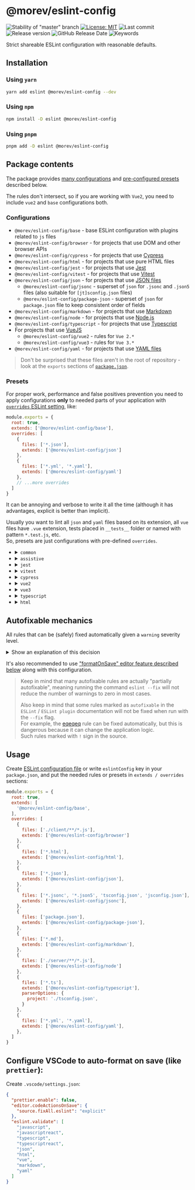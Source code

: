 # @morev/eslint-config

![Stability of "master" branch](https://img.shields.io/github/actions/workflow/status/MorevM/eslint-config/build.yaml?branch=master)
[![License: MIT](https://img.shields.io/badge/License-MIT-yellow.svg)](https://opensource.org/licenses/MIT)
![Last commit](https://img.shields.io/github/last-commit/morevm/eslint-config)
![Release version](https://img.shields.io/github/v/release/morevm/eslint-config?include_prereleases)
![GitHub Release Date](https://img.shields.io/github/release-date/morevm/eslint-config)
![Keywords](https://img.shields.io/github/package-json/keywords/morevm/eslint-config)

Strict shareable ESLint configuration with reasonable defaults.

## Installation

### Using `yarn`

```bash
yarn add eslint @morev/eslint-config --dev
```

### Using `npm`

```bash
npm install -D eslint @morev/eslint-config
```

### Using `pnpm`

```bash
pnpm add -D eslint @morev/eslint-config
```

## Package contents

The package provides [many configurations](#configurations) and [pre-configured presets](#presets) described below.

The rules don't intersect, so if you are working with `Vue2`, you need to include `vue2` and `base` configurations both.

### Configurations

* `@morev/eslint-config/base` - base ESLint configuration with plugins related to `js` files
* `@morev/eslint-config/browser` - for projects that use DOM and other browser APIs
* `@morev/eslint-config/cypress` - for projects that use [Cypress](https://www.cypress.io/)
* `@morev/eslint-config/html` - for projects that use pure HTML files
* `@morev/eslint-config/jest` - for projects that use [Jest](https://jestjs.io/)
* `@morev/eslint-config/vitest` - for projects that use [Vitest](https://vitest.dev/)
* `@morev/eslint-config/json` - for projects that use [JSON files](https://en.wikipedia.org/wiki/JSON)
  * `@morev/eslint-config/jsonc` - superset of `json` for `.jsonc` and `.json5` files (also suitable for `[jt]sconfig.json` files)
  * `@morev/eslint-config/package-json` - superset of `json` for `package.json` file to keep consistent order of fields
* `@morev/eslint-config/markdown` - for projects that use [Markdown](https://en.wikipedia.org/wiki/Markdown)
* `@morev/eslint-config/node` - for projects that use [Node.js](https://nodejs.org/)
* `@morev/eslint-config/typescript` - for projects that use [Typescript](https://www.typescriptlang.org/)
* For projects that use [VueJS](https://vuejs.org/)
  * `@morev/eslint-config/vue2` - rules for `Vue 2.*`
  * `@morev/eslint-config/vue3` - rules for `Vue 3.*`
* `@morev/eslint-config/yaml` - for projects that use [YAML files](https://en.wikipedia.org/wiki/YAML)

> Don't be surprised that these files aren't in the root of repository - look at the `exports` sections of [`package.json`](./package.json).

### Presets

For proper work, performance and false positives prevention you need to apply configurations **only** to needed parts of your application with
[`overrides` ESLint setting](https://eslint.org/docs/user-guide/configuring/configuration-files#configuration-based-on-glob-patterns), like:

```js
module.exports = {
  root: true,
  extends: ['@morev/eslint-config/base'],
  overrides: [
    {
      files: ['*.json'],
      extends: ['@morev/eslint-config/json']
    },
    {
      files: ['*.yml', '*.yaml'],
      extends: ['@morev/eslint-config/yaml']
    },
    // ...more overrides
  ]
}
```

It can be annoying and verbose to write it all the time (although it has advantages, explicit is better than implicit).

Usually you want to lint all `json` and `yaml` files based on its extension, all `vue` files have `.vue` extension,
tests placed in `__tests__` folder or named with pattern `*.test.js`, etc. \
So, presets are just configurations with pre-defined `overrides`.

* <details>
    <summary><code>common</code></summary>

    Default preset which includes frequently used rules with default `overrides`. \
    It includes configurations:

    * `base`
    * `html`
    * `json`
    * `jsonc`
    * `package-json`
    * `markdown`
    * `typescript`
    * `yaml`

    <br />

    ```js
    module.exports = {
      root: true,
      extends: ['@morev/eslint-config/preset/common'], // or just '@morev' - it is default export
    };

    // It's the same as:
    module.exports = {
      root: true,
      extends: [
        '@morev/eslint-config/base',
      ],
      overrides: [
        {
          files: ['*.html*'],
          extends: ['@morev/eslint-config/html'],
        },
        {
          files: ['*.json', '*.json5', '*.jsonc'],
          extends: ['@morev/eslint-config/json'],
        },
        {
          files: ['*.jsonc', '*.json5', 'tsconfig.json', 'jsconfig.json'],
          extends: ['@morev/eslint-config/jsonc'],
        },
        {
          files: ['package.json'],
          extends: ['@morev/eslint-config/package-json'],
        },
        {
          files: ['*.md'],
          extends: ['@morev/eslint-config/markdown'],
        },
        {
          files: ['*.ts'],
          extends: ['@morev/eslint-config/typescript'],
        },
        {
          files: ['*.yml', '*.yaml'],
          extends: ['@morev/eslint-config/yaml'],
        },
      ],
    };
    ```

  </details>

* <details>
    <summary><code>assistive</code></summary>

    This preset includes only assistive files (`.json`, `.md` and `.yaml`) overrides. \
    Configurations inside:

    * `json`
    * `jsonc`
    * `package-json`
    * `markdown`
    * `yaml`

    <br />

    ```js
    module.exports = {
      root: true,
      extends: ['@morev/eslint-config/preset/assistive'],
    };

    // It's the same as:
    module.exports = {
      root: true,
      overrides: [
        {
          files: ['*.json', '*.json5', '*.jsonc'],
          extends: ['@morev/eslint-config/json'],
        },
        {
          files: ['*.jsonc', '*.json5', 'tsconfig.json', 'jsconfig.json'],
          extends: ['@morev/eslint-config/jsonc'],
        },
        {
          files: ['package.json'],
          extends: ['@morev/eslint-config/package-json'],
        },
        {
          files: ['*.md'],
          extends: ['@morev/eslint-config/markdown'],
        },
        {
          files: ['*.yml', '*.yaml'],
          extends: ['@morev/eslint-config/yaml'],
        },
      ],
    };
    ```

  </details>

* <details>
    <summary><code>jest</code></summary>

    This preset includes only `jest` configuration. \
    Files glob pattern is the same as [`Jest testMatch` default option](https://jestjs.io/ru/docs/configuration#testmatch-arraystring). \
    It ignores the `cypress` directory to prevent conflicts.

    <br />

    ```js
    module.exports = {
      root: true,
      extends: ['@morev/eslint-config/preset/jest'],
    };

    // It's the same as:
    module.exports = {
      root: true,
      overrides: [
        {
          files: ['**/__tests__/**/*.[jt]s?(x)', '**/?(*.)+(spec|test).[jt]s?(x)'],
          ignorePatterns: ['**/cypress/**/*'],
          extends: ['@morev/eslint-config/jest'],
        },
      ],
    };
    ```

  </details>

* <details>
    <summary><code>vitest</code></summary>

    This preset includes only `vitest` configuration. \
    Files glob pattern is the same as [Vitest `include` default option](https://vitest.dev/config/#include). \
    It ignores the `cypress` directory to prevent conflicts.

    <br />

    ```js
    module.exports = {
      root: true,
      extends: ['@morev/eslint-config/preset/vitest'],
    };

    // It's the same as:
    module.exports = {
      root: true,
      overrides: [
        {
          files: ['**/*.{test,spec}.?(c|m)[jt]s?(x)'],
          ignorePatterns: ['**/cypress/**/*'],
          extends: ['@morev/eslint-config/vitest'],
        },
      ],
    };
    ```

  </details>

* <details>
    <summary><code>cypress</code></summary>

    This preset includes only `cypress` configuration.

    <br />

    ```js
    module.exports = {
      root: true,
      extends: ['@morev/eslint-config/preset/cypress'],
    };

    // It's the same as:
    module.exports = {
      root: true,
      overrides: [
        {
          files: ['**/cypress/integration/**/*.*'],
          ignorePatterns: ['*.hot-update.js'],
          extends: ['@morev/eslint-config/cypress'],
        },
      ],
    };
    ```

  </details>

* <details>
    <summary><code>vue2</code></summary>

    Preset includes `vue2` rules for Vue files.

    <br />

    ```js
    module.exports = {
      root: true,
      extends: ['@morev/eslint-config/preset/vue2'],
    };

    // It's the same as:
    module.exports = {
      root: true,
      overrides: [
        {
          files: ['*.vue'],
          extends: ['@morev/eslint-config/vue2'],
        },
      ],
    };
    ```

  </details>

* <details>
    <summary><code>vue3</code></summary>

    Includes `vue3` rules for Vue files.

    > Note: `vue2` and `vue3` are separated configurations not referring to each other.

    ```js
    module.exports = {
      root: true,
      extends: ['@morev/eslint-config/preset/vue3'],
    };

    // It's the same as:
    module.exports = {
      root: true,
      overrides: [
        {
          files: ['*.vue'],
          extends: ['@morev/eslint-config/vue3'],
        },
      ],
    };
    ```

  </details>

* <details>
   <summary><code>typescript</code></summary>

   Includes `typescript` rules for TS files.

   <br />

    ```js
    module.exports = {
      root: true,
      extends: ['@morev/eslint-config/preset/typescript'],
    };

    // It's the same as:
    module.exports = {
      root: true,
      overrides: [
        {
          files: ['*.ts'],
          extends: ['@morev/eslint-config/typescript'],
        },
      ],
    };
    ```

  </details>

* <details>
    <summary><code>html</code></summary>

    Includes `html` rules for HTML files.

    <br />

    ```js
    module.exports = {
      root: true,
      extends: ['@morev/eslint-config/preset/html'],
    };

    // It's the same as:
    module.exports = {
      root: true,
      overrides: [
        {
          files: ['*.html'],
          extends: ['@morev/eslint-config/html'],
        },
      ],
    };
    ```

  </details>

## Autofixable mechanics

All rules that can be (safely) fixed automatically given a `warning` severity level.

<details>
  <summary>Show an explanation of this decision</summary>

  ---

  Let's take a look on [`no-trailing-spaces`](https://eslint.org/docs/rules/no-trailing-spaces) rule. \
  In my opinion, this rule should definitely have a maximum level of severity (`error`) because if at some point these spaces will be removed,
  then the git diff becomes completely unreadable.
  It makes review harder or forces to have commits only for linting that feels like unpleasant behavior.

  But, at the same time, do you need constant red underlines during development for a rule that can be easily fixed automatically? \
  I believe not.

  But at the same time, errors are still highlighted, but not as "loudly". \
  Thus, the every developer can clearly see which codestyle is considered good,
  but at the same time not overloaded with an abundance of "red underlines".

  ---

</details>

It's also recommended to use ["formatOnSave" editor feature described below](#configure-vscode-to-auto-format-on-save-like-prettier)
along with this configuration.

> Keep in mind that many autofixable rules are actually "partially autofixable",
> meaning running the command `eslint --fix` will not reduce the number of warnings to zero in most cases.
>
> Also keep in mind that some rules marked as `autofixable` in the `ESLint` / `ESLint plugin` documentation
> will not be fixed when run with the `--fix` flag. \
> For example, the [eqeqeq](https://eslint.org/docs/rules/eqeqeq) rule can be fixed automatically,
> but this is dangerous because it can change the application logic. \
> Such rules marked with `!` sign in the source.

## Usage

Create [ESLint configuration file](https://eslint.org/docs/user-guide/configuring/configuration-files#configuration-file-formats)
or write `eslintConfig` key in your `package.json`, and put the needed rules or presets in `extends / overrides` sections:

```js
module.exports = {
  root: true,
  extends: [
    '@morev/eslint-config/base',
  ],
  overrides: [
    {
      files: ['./client/**/*.js'],
      extends: ['@morev/eslint-config/browser']
    },
    {
      files: ['*.html'],
      extends: ['@morev/eslint-config/html'],
    },
    {
      files: ['*.json'],
      extends: ['@morev/eslint-config/json'],
    },
    {
      files: ['*.jsonc', '*.json5', 'tsconfig.json', 'jsconfig.json'],
      extends: ['@morev/eslint-config/jsonc'],
    },
    {
      files: ['package.json'],
      extends: ['@morev/eslint-config/package-json'],
    },
    {
      files: ['*.md'],
      extends: ['@morev/eslint-config/markdown'],
    },
    {
      files: ['./server/**/*.js'],
      extends: ['@morev/eslint-config/node']
    },
    {
      files: ['*.ts'],
      extends: ['@morev/eslint-config/typescript'],
      parserOptions: {
        project: './tsconfig.json',
      }
    },
    {
      files: ['*.yml', '*.yaml'],
      extends: ['@morev/eslint-config/yaml'],
    },
  ]
}
```

## Configure VSCode to auto-format on save (like `prettier`):

Create `.vscode/settings.json`:

```json
{
  "prettier.enable": false,
  "editor.codeActionsOnSave": {
    "source.fixAll.eslint": "explicit"
  },
  "eslint.validate": [
    "javascript",
    "javascriptreact",
    "typescript",
    "typescriptreact",
    "json",
    "html",
    "vue",
    "markdown",
    "yaml"
  ]
}
```
